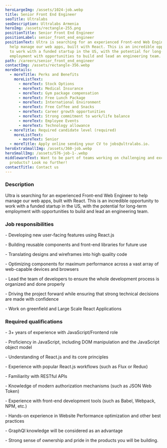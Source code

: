 ```yaml
---
heroLargeImg: /assets/1024-job.webp
title: Senior Front End Engineer
seoTitle: Ultralabs
seoDescription: Ultralabs Armenia
heroImg: /assets/rectangle-255.png
positionTitle: Senior Front End Engineer
positionLabel: senior_front_end_engineer
positionText: Ultra is searching for an experienced Front-end Web Engineer to
  help manage our web apps, built with React. This is an incredible opportunity
  to work with a funded startup in the US, with the potential for long-term
  employment with opportunities to build and lead an engineering team.
path: /careers/senior_front_end_engineer
contactImg: /assets/rectangle-356.webp
moreDetails:
  - moreTitle: Perks and Benefits
    moreListText:
      - moreText: Stock Options
      - moreText: Medical Insurance
      - moreText: Gym package compensation
      - moreText: Free Lunch Package
      - moreText: International Environment
      - moreText: Free Coffee and Snacks
      - moreText: Career growth opportunities
      - moreText: Strong commitment to work/life balance
      - moreText: Employee Events
      - moreText: Technology allowance
  - moreTitle: Required candidate level (required)
    moreListText:
      - moreText: Senior
  - moreTitle: Аpply online sending your CV to jobs@ultralabs.io.
heroExtraSmallImg: /assets/360-job.webp
heroSmallImg: /assets/576-job-1-.webp
middlewareText: Want to be part of teams working on challenging and exciting
  products? Look no further!
contactTitle: Contact us
---
```

### Description

Ultra is searching for an experienced Front-end Web Engineer to help manage our web apps, built with React. This is an incredible opportunity to work with a funded startup in the US, with the potential for long-term employment with opportunities to build and lead an engineering team.

### Job responsibilities

\- Developing new user-facing features using React.js

\- Building reusable components and front-end libraries for future use

\- Translating designs and wireframes into high quality code

\- Optimizing components for maximum performance across a vast array of web-capable devices and browsers

\- Lead the team of developers to ensure the whole development process is organized and done properly

\- Driving the project forward while ensuring that strong technical decisions are made with confidence

\- Work on greenfield and Large Scale React Applications

### Required qualifications

\- 3+ years of experience with JavaScript/Frontend role

\- Proficiency in JavaScript, including DOM manipulation and the JavaScript object model

\- Understanding of React.js and its core principles

\- Experience with popular React.js workflows (such as Flux or Redux)

\- Familiarity with RESTful APIs

\- Knowledge of modern authorization mechanisms (such as JSON Web Token)

\- Experience with front-end development tools (such as Babel, Webpack, NPM, etc.)

\- Hands-on experience in Website Performance optimization and other best practices

\- GraphQl knowledge will be considered as an advantage

\- Strong sense of ownership and pride in the products you will be building.